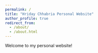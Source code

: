 ```yaml
---
permalink: /
title: "Hriday Chhabria Personal Website"
author_profile: true
redirect_from: 
  - /about/
  - /about.html
---
```


Welcome to my personal website!